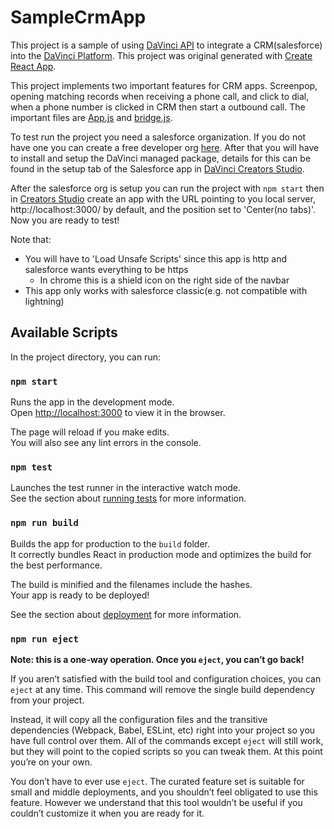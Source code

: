 # SampleCrmApp

This project is a sample of using [DaVinci API](https://apidocs.contactcanvas.com/) to integrate a CRM(salesforce) into the [DaVinci Platform](https://www.contactcanvas.com/). This project was original generated with [Create React App](https://github.com/facebook/create-react-app).

This project implements two important features for CRM apps. Screenpop, opening matching records when receiving a phone call, and click to dial, when a phone number is clicked in CRM then start a outbound call. The important files are [App.js](src/App.js) and [bridge.js](public/bridge.js).

To test run the project you need a salesforce organization. If you do not have one you can create a free developer org [here](https://developer.salesforce.com/signup). After that you will have to install and setup the DaVinci managed package, details for this can be found in the setup tab of the Salesforce app in [DaVinci Creators Studio](https://studio.contactcanvas.com).

After the salesforce org is setup you can run the project with `npm start` then in [Creators Studio](https://studio.contactcanvas.com) create an app with the URL pointing to you local server, http://localhost:3000/ by default, and the position set to 'Center(no tabs)'. Now you are ready to test!

Note that:
- You will have to 'Load Unsafe Scripts' since this app is http and salesforce wants everything to be https
    - In chrome this is a shield icon on the right side of the navbar
- This app only works with salesforce classic(e.g. not compatible with lightning)


## Available Scripts

In the project directory, you can run:

### `npm start`

Runs the app in the development mode.<br>
Open [http://localhost:3000](http://localhost:3000) to view it in the browser.

The page will reload if you make edits.<br>
You will also see any lint errors in the console.

### `npm test`

Launches the test runner in the interactive watch mode.<br>
See the section about [running tests](https://facebook.github.io/create-react-app/docs/running-tests) for more information.

### `npm run build`

Builds the app for production to the `build` folder.<br>
It correctly bundles React in production mode and optimizes the build for the best performance.

The build is minified and the filenames include the hashes.<br>
Your app is ready to be deployed!

See the section about [deployment](https://facebook.github.io/create-react-app/docs/deployment) for more information.

### `npm run eject`

**Note: this is a one-way operation. Once you `eject`, you can’t go back!**

If you aren’t satisfied with the build tool and configuration choices, you can `eject` at any time. This command will remove the single build dependency from your project.

Instead, it will copy all the configuration files and the transitive dependencies (Webpack, Babel, ESLint, etc) right into your project so you have full control over them. All of the commands except `eject` will still work, but they will point to the copied scripts so you can tweak them. At this point you’re on your own.

You don’t have to ever use `eject`. The curated feature set is suitable for small and middle deployments, and you shouldn’t feel obligated to use this feature. However we understand that this tool wouldn’t be useful if you couldn’t customize it when you are ready for it.

